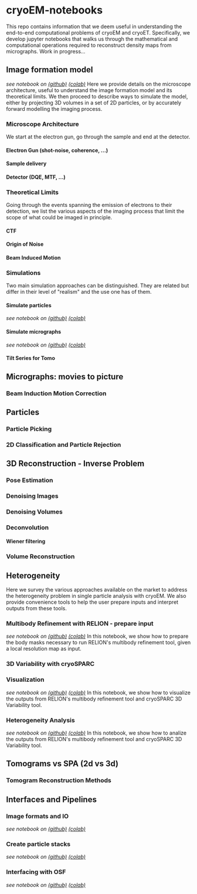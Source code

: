 # cryoEM-notebooks

This repo contains information that we deem useful in understanding the end-to-end computational problems of cryoEM and cryoET. Specifically, we develop jupyter notebooks that walks us through the mathematical and computational operations required to reconstruct density maps from micrographs. Work in progress...

## Image formation model 
*see notebook on [(github)](notebooks/ImageFormationModel/Image%20Formation%20Model.ipynb) [(colab)](https://colab.research.google.com/github/slaclab/cryoEM-notebooks/blob/master/notebooks/ImageFormationModel/Image%20Formation%20Model.ipynb)*
Here we provide details on the microscope architecture, useful to understand the image formation model and its theoretical limits. We then proceed to describe ways to simulate the model, either by projecting 3D volumes in a set of 2D particles, or by accurately forward modelling the imaging process.
### Microscope Architecture
We start at the electron gun, go through the sample and end at the detector.
#### Electron Gun (shot-noise, coherence, ...)
#### Sample delivery
#### Detector (DQE, MTF, ...)
### Theoretical Limits
Going through the events spanning the emission of electrons to their detection, we list the various aspects of the imaging process that limit the scope of what could be imaged in principle.
#### CTF
#### Origin of Noise
#### Beam Induced Motion
### Simulations
Two main simulation approaches can be distinguished. They are related but differ in their level of "realism" and the use one has of them.
#### Simulate particles 
*see notebook on [(github)](notebooks/ImageFormationModel/Projection.ipynb) [(colab)](https://colab.research.google.com/github/slaclab/cryoEM-notebooks/blob/master/notebooks/ImageFormationModel/Projection.ipynb)*
#### Simulate micrographs 
*see notebook on [(github)](notebooks/Simulating%20data.ipynb) [(colab)](https://colab.research.google.com/github/slaclab/cryoEM-notebooks/blob/master/notebooks/ImageFormationModel/Simulating%20data.ipynb)*
#### Tilt Series for Tomo

## Micrographs: movies to picture
### Beam Induction Motion Correction

## Particles
### Particle Picking
### 2D Classification and Particle Rejection

## 3D Reconstruction - Inverse Problem
### Pose Estimation
### Denoising Images
### Denoising Volumes
### Deconvolution
#### Wiener filtering
### Volume Reconstruction

## Heterogeneity
Here we survey the various approaches available on the market to address the heterogeneity problem in single particle analysis with cryoEM. We also provide convenience tools to help the user prepare inputs and interpret outputs from these tools.
### Multibody Refinement with RELION - prepare input 
*see notebook on [(github)](notebooks/VolumeHeterogeneity/Automated%20Body%20Definition.ipynb) [(colab)](https://colab.research.google.com/github/slaclab/cryoEM-notebooks/blob/master/notebooks/VolumeHeterogeneity/Automated%20Body%20Definition.ipynb)*
In this notebook, we show how to prepare the body masks necessary to run RELION's multibody refinement tool, given a local resolution map as input.

### 3D Variability with cryoSPARC
### Visualization
*see notebook on [(github)](notebooks/VolumeHeterogeneity/Latent%20Space%20Visualizer.ipynb) [(colab)](https://colab.research.google.com/github/slaclab/cryoEM-notebooks/blob/master/notebooks/VolumeHeterogeneity//Latent%20Space%20Visualizer.ipynb)*
In this notebook, we show how to visualize the outputs from RELION's multibody refinement tool and cryoSPARC 3D Variability tool.
### Heterogeneity Analysis
*see notebook on [(github)](notebooks/VolumeHeterogeneity/Latent%20Space%20Analyzer.ipynb) [(colab)](https://colab.research.google.com/github/slaclab/cryoEM-notebooks/blob/master/notebooks/VolumeHeterogeneity//Latent%20Space%20Analyzer.ipynb)*
In this notebook, we show how to analize the outputs from RELION's multibody refinement tool and cryoSPARC 3D Variability tool.

## Tomograms vs SPA (2d vs 3d)
### Tomogram Reconstruction Methods

## Interfaces and Pipelines
### Image formats and IO 
*see notebook on [(github)](notebooks/Interfaces/Simple%20IO%20and%20Visualisation.ipynb) [(colab)](https://colab.research.google.com/github/slaclab/cryoEM-notebooks/blob/master/notebooks/Interfaces/Simple%20IO%20and%20Visualisation.ipynb)*
### Create particle stacks 
*see notebook on [(github)](notebooks/Interfaces/Create%20Particle%20Stacks.ipynb) [(colab)](https://colab.research.google.com/github/slaclab/cryoEM-notebooks/blob/master/notebooks/Interfaces/Create%20Particle%20Stacks.ipynb)*
### Interfacing with OSF 
*see notebook on [(github)](notebooks/Interfaces/Using%20OSF%20to%20retrieve%20and%20store%20datasets.ipynb) [(colab)](https://colab.research.google.com/github/slaclab/cryoEM-notebooks/blob/master/notebooks/Interfaces/Using%20OSF%20to%20retrieve%20and%20store%20datasets.ipynb)*

